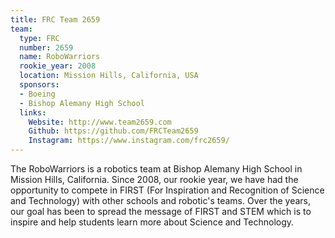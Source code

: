 ```yaml
---
title: FRC Team 2659
team:
  type: FRC
  number: 2659
  name: RoboWarriors
  rookie_year: 2008
  location: Mission Hills, California, USA
  sponsors:
  - Boeing
  - Bishop Alemany High School
  links:
    Website: http://www.team2659.com
    Github: https://github.com/FRCTeam2659
    Instagram: https://www.instagram.com/frc2659/
---
```


The RoboWarriors is a robotics team at Bishop Alemany High School in Mission Hills, California. Since 2008, our rookie year, we have had the opportunity to compete in FIRST (For Inspiration and Recognition of Science and Technology) with other schools and robotic's teams. Over the years, our goal has been to spread the message of FIRST and STEM which is to inspire and help students learn more about Science and Technology.
